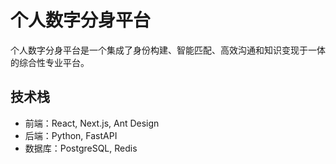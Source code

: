 # 个人数字分身平台

个人数字分身平台是一个集成了身份构建、智能匹配、高效沟通和知识变现于一体的综合性专业平台。

## 技术栈

* 前端：React, Next.js, Ant Design
* 后端：Python, FastAPI
* 数据库：PostgreSQL, Redis
